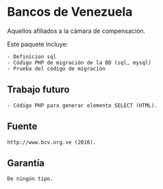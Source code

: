 # Bancos de Venezuela

Aquellos afiliados a la cámara de compensación.

Este paquete incluye:

	- Definicion sql
	- Código PHP de migración de la BD (sql, mysql)
	- Prueba del código de migración


## Trabajo futuro

	- Código PHP para generar elemento SELECT (HTML).



## Fuente

	http://www.bcv.org.ve (2016).


## Garantía

	De ningún tipo. 
